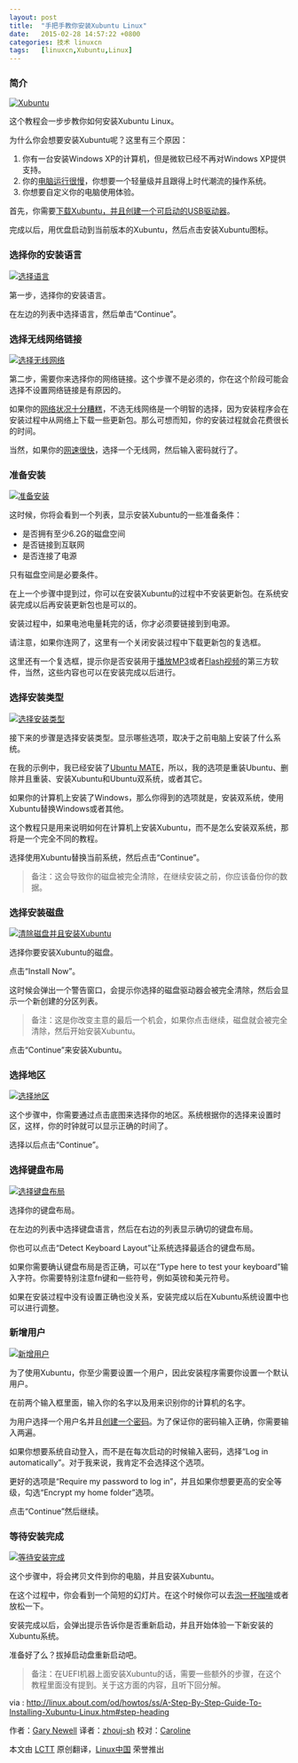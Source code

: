 ```yaml
---
layout: post
title:	"手把手教你安装Xubuntu Linux"
date:	2015-02-28 14:57:22 +0800 
categories:	技术 linuxcn 
tags:	[linuxcn,Xubuntu,Linux]
---
```



### 简介


[![Xubuntu](https://camo.githubusercontent.com/9cf91993965e0b4d8379fe890ce3a1bbe1f95e1f/687474703a2f2f662e74716e2e636f6d2f792f6c696e75782f312f532f4a2f4a2f312f66756c6c6465736b746f702e706e67)](https://camo.githubusercontent.com/9cf91993965e0b4d8379fe890ce3a1bbe1f95e1f/687474703a2f2f662e74716e2e636f6d2f792f6c696e75782f312f532f4a2f4a2f312f66756c6c6465736b746f702e706e67)


这个教程会一步步教你如何安装Xubuntu Linux。


为什么你会想要安装Xubuntu呢？这里有三个原因：


1. 你有一台安装Windows XP的计算机，但是微软已经不再对Windows XP提供支持。
2. 你的[电脑运行很慢](http://windows.about.com/od/maintainandfix/a/8ways2speedup.htm)，你想要一个轻量级并且跟得上时代潮流的操作系统。
3. 你想要自定义你的电脑使用体验。


首先，你需要[下载Xubuntu，并且创建一个可启动的USB驱动器](http://linux.about.com/od/howtos/ss/How-To-Create-A-Persistent-Bootable-Xubuntu-Linux-USB-Drive.htm)。


完成以后，用优盘启动到当前版本的Xubuntu，然后点击安装Xubuntu图标。


### 选择你的安装语言


[![选择语言](https://camo.githubusercontent.com/d3647723612e503632b1eeb239cda16b5a63b82b/687474703a2f2f662e74716e2e636f6d2f792f6c696e75782f312f532f4b2f4a2f312f787562756e7475696e7374616c6c312e706e67)](https://camo.githubusercontent.com/d3647723612e503632b1eeb239cda16b5a63b82b/687474703a2f2f662e74716e2e636f6d2f792f6c696e75782f312f532f4b2f4a2f312f787562756e7475696e7374616c6c312e706e67)


第一步，选择你的安装语言。


在左边的列表中选择语言，然后单击“Continue”。


### 选择无线网络链接


[![选择无线网络](https://camo.githubusercontent.com/3660c0a0563d8b3adffdfb1371b1bccbabce49ea/687474703a2f2f662e74716e2e636f6d2f792f6c696e75782f312f532f4c2f4a2f312f787562756e7475696e7374616c6c322e706e67)](https://camo.githubusercontent.com/3660c0a0563d8b3adffdfb1371b1bccbabce49ea/687474703a2f2f662e74716e2e636f6d2f792f6c696e75782f312f532f4c2f4a2f312f787562756e7475696e7374616c6c322e706e67)


第二步，需要你来选择你的网络链接。这个步骤不是必须的，你在这个阶段可能会选择不设置网络链接是有原因的。


如果你的[网络状况十分糟糕](http://netforbeginners.about.com/od/basicinternethardware/f/Why-Internet-Connections-Can-Be-Slow.htm)，不选无线网络是一个明智的选择，因为安装程序会在安装过程中从网络上下载一些更新包。那么可想而知，你的安装过程就会花费很长的时间。


当然，如果你的[网速很快](http://netforbeginners.about.com/b/2011/09/07/test-your-internet-connection-speed-here.htm)，选择一个无线网，然后输入密码就行了。


### 准备安装


[![准备安装](https://camo.githubusercontent.com/68ad80e2bd517b60797b08e651882929cb5ee7eb/687474703a2f2f662e74716e2e636f6d2f792f6c696e75782f312f532f4d2f4a2f312f787562756e7475696e7374616c6c332e706e67)](https://camo.githubusercontent.com/68ad80e2bd517b60797b08e651882929cb5ee7eb/687474703a2f2f662e74716e2e636f6d2f792f6c696e75782f312f532f4d2f4a2f312f787562756e7475696e7374616c6c332e706e67)


这时候，你将会看到一个列表，显示安装Xubuntu的一些准备条件：


* 是否拥有至少6.2G的磁盘空间
* 是否链接到互联网
* 是否连接了电源


只有磁盘空间是必要条件。


在上一个步骤中提到过，你可以在安装Xubuntu的过程中不安装更新包。在系统安装完成以后再安装更新包也是可以的。


安装过程中，如果电池电量耗完的话，你才必须要链接到到电源。


请注意，如果你连网了，这里有一个关闭安装过程中下载更新包的复选框。


这里还有一个复选框，提示你是否安装用于[播放MP3](http://mp3.about.com/od/freebies/tp/freemusictp.htm)或者[Flash视频](http://animation.about.com/od/2danimationtutorials/ss/2d_fla_lesson1.htm)的第三方软件，当然，这些内容也可以在安装完成以后进行。


### 选择安装类型


[![选择安装类型](https://camo.githubusercontent.com/7431d55ca16759d79ed98e30ec0f3d55305c2ee9/687474703a2f2f662e74716e2e636f6d2f792f6c696e75782f312f532f4e2f4a2f312f787562756e7475696e7374616c6c342e706e67)](https://camo.githubusercontent.com/7431d55ca16759d79ed98e30ec0f3d55305c2ee9/687474703a2f2f662e74716e2e636f6d2f792f6c696e75782f312f532f4e2f4a2f312f787562756e7475696e7374616c6c342e706e67)


接下来的步骤是选择安装类型。显示哪些选项，取决于之前电脑上安装了什么系统。


在我的示例中，我已经安装了[Ubuntu MATE](http://www.everydaylinuxuser.com/2014/11/ubuntu-mate-vs-lubuntu-on-old-netbook.html)，所以，我的选项是重装Ubuntu、删除并且重装、安装Xubuntu和Ubuntu双系统，或者其它。


如果你的计算机上安装了Windows，那么你得到的选项就是，安装双系统，使用Xubuntu替换Windows或者其他。


这个教程只是用来说明如何在计算机上安装Xubuntu，而不是怎么安装双系统，那将是一个完全不同的教程。


选择使用Xubuntu替换当前系统，然后点击“Continue”。



> 
> 备注：这会导致你的磁盘被完全清除，在继续安装之前，你应该备份你的数据。
> 
> 
> 


### 选择安装磁盘


[![清除磁盘并且安装Xubuntu](https://camo.githubusercontent.com/f1a903cca150d8b46bc587fe9dc3a208ff08a985/687474703a2f2f662e74716e2e636f6d2f792f6c696e75782f312f532f4f2f4a2f312f787562756e7475696e7374616c6c352e706e67)](https://camo.githubusercontent.com/f1a903cca150d8b46bc587fe9dc3a208ff08a985/687474703a2f2f662e74716e2e636f6d2f792f6c696e75782f312f532f4f2f4a2f312f787562756e7475696e7374616c6c352e706e67)


选择你要安装Xubuntu的磁盘。


点击“Install Now”。


这时候会弹出一个警告窗口，会提示你选择的磁盘驱动器会被完全清除，然后会显示一个新创建的分区列表。



> 
> 备注：这是你改变主意的最后一个机会，如果你点击继续，磁盘就会被完全清除，然后开始安装Xubuntu。
> 
> 
> 


点击“Continue”来安装Xubuntu。


### 选择地区


[![选择地区](https://camo.githubusercontent.com/61b9fed19bae0f110d83604d85ce88b21a5a19db/687474703a2f2f662e74716e2e636f6d2f792f6c696e75782f312f532f502f4a2f312f787562756e7475696e7374616c6c372e706e67)](https://camo.githubusercontent.com/61b9fed19bae0f110d83604d85ce88b21a5a19db/687474703a2f2f662e74716e2e636f6d2f792f6c696e75782f312f532f502f4a2f312f787562756e7475696e7374616c6c372e706e67)


这个步骤中，你需要通过点击底图来选择你的地区。系统根据你的选择来设置时区，这样，你的时钟就可以显示正确的时间了。


选择以后点击“Continue”。


### 选择键盘布局


[![选择键盘布局](https://camo.githubusercontent.com/741cb080f2435dd9c57c922505274699cd5bce28/687474703a2f2f662e74716e2e636f6d2f792f6c696e75782f312f532f512f4a2f312f787562756e7475696e7374616c6c382e706e67)](https://camo.githubusercontent.com/741cb080f2435dd9c57c922505274699cd5bce28/687474703a2f2f662e74716e2e636f6d2f792f6c696e75782f312f532f512f4a2f312f787562756e7475696e7374616c6c382e706e67)


选择你的键盘布局。


在左边的列表中选择键盘语言，然后在右边的列表显示确切的键盘布局。


你也可以点击“Detect Keyboard Layout”让系统选择最适合的键盘布局。


如果你需要确认键盘布局是否正确，可以在“Type here to test your keyboard”输入字符。你需要特别注意fn键和一些符号，例如英镑和美元符号。


如果在安装过程中没有设置正确也没关系，安装完成以后在Xubuntu系统设置中也可以进行调整。


### 新增用户


[![新增用户](https://camo.githubusercontent.com/f2974b47d93037d5a46fc22e2e165ed581fffdb5/687474703a2f2f662e74716e2e636f6d2f792f6c696e75782f312f532f522f4a2f312f787562756e7475696e7374616c6c392e706e67)](https://camo.githubusercontent.com/f2974b47d93037d5a46fc22e2e165ed581fffdb5/687474703a2f2f662e74716e2e636f6d2f792f6c696e75782f312f532f522f4a2f312f787562756e7475696e7374616c6c392e706e67)


为了使用Xubuntu，你至少需要设置一个用户，因此安装程序需要你设置一个默认用户。


在前两个输入框里面，输入你的名字以及用来识别你的计算机的名字。


为用户选择一个用户名并且[创建一个密码](http://netsecurity.about.com/cs/generalsecurity/a/aa112103b.htm)。为了保证你的密码输入正确，你需要输入两遍。


如果你想要系统自动登入，而不是在每次启动的时候输入密码，选择“Log in automatically”。对于我来说，我肯定不会选择这个选项。


更好的选项是“Require my password to log in”，并且如果你想要更高的安全等级，勾选“Encrypt my home folder”选项。


点击“Continue”然后继续。


### 等待安装完成


[![等待安装完成](https://camo.githubusercontent.com/dd711cdf9fd3a2114a913fa76d5f09dbc255e006/687474703a2f2f662e74716e2e636f6d2f792f6c696e75782f312f532f532f4a2f312f787562756e7475696e7374616c6c31302e706e67)](https://camo.githubusercontent.com/dd711cdf9fd3a2114a913fa76d5f09dbc255e006/687474703a2f2f662e74716e2e636f6d2f792f6c696e75782f312f532f532f4a2f312f787562756e7475696e7374616c6c31302e706e67)


这个步骤中，将会拷贝文件到你的电脑，并且安装Xubuntu。


在这个过程中，你会看到一个简短的幻灯片。在这个时候你可以去[泡一杯咖啡](http://coffeetea.about.com/od/preparationandrecipes/)或者放松一下。


安装完成以后，会弹出提示告诉你是否重新启动，并且开始体验一下新安装的Xubuntu系统。


准备好了么？拔掉启动盘重新启动吧。



> 
> 备注：在UEFI机器上面安装Xubuntu的话，需要一些额外的步骤，在这个教程里面没有提到。关于这方面的内容，且听下回分解。
> 
> 
> 


via : <http://linux.about.com/od/howtos/ss/A-Step-By-Step-Guide-To-Installing-Xubuntu-Linux.htm#step-heading>


作者：[Gary Newell](http://linux.about.com/bio/Gary-Newell-132058.htm) 译者：[zhouj-sh](https://github.com/zhouj-sh) 校对：[Caroline](https://github.com/carolinewuyan)


本文由 [LCTT](https://github.com/LCTT/TranslateProject) 原创翻译，[Linux中国](http://linux.cn/) 荣誉推出
